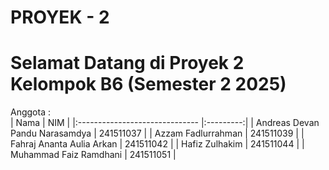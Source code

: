 # PROYEK - 2
# Selamat Datang di Proyek 2 Kelompok B6 (Semester 2 2025)
Anggota :  
|   Nama                         |     NIM   |
|:------------------------------ |:---------:|
| Andreas Devan Pandu Narasamdya | 241511037 |
| Azzam Fadlurrahman             | 241511039 |
| Fahraj Ananta Aulia Arkan      | 241511042 |
| Hafiz Zulhakim                 | 241511044 |
| Muhammad Faiz Ramdhani         | 241511051 |

